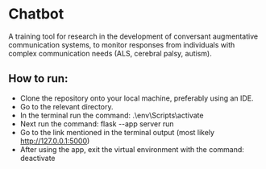 # Chatbot

A training tool for research in the development of conversant augmentative communication systems, to monitor responses from individuals with complex communication needs (ALS, cerebral palsy, autism).

## How to run:
* Clone the repository onto your local machine, preferably using an IDE.
* Go to the relevant directory.
* In the terminal run the command:  .\env\Scripts\activate
* Next run the command:  flask --app server run
* Go to the link mentioned in the terminal output (most likely http://127.0.0.1:5000)
* After using the app, exit the virtual environment with the command:  deactivate  
